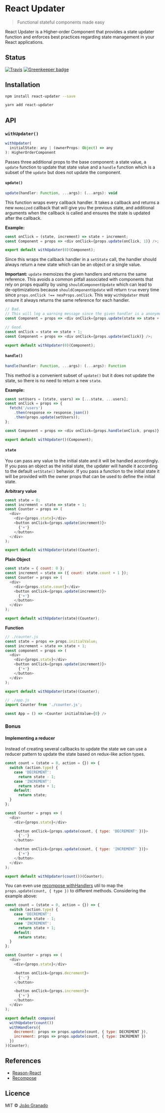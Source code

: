 # React Updater

> Functional stateful components made easy

React Updater is a Higher-order Component that provides a state updater function and enforces best practices regarding state management in your React applications.

## Status

[![Travis](https://img.shields.io/travis/joaogranado/react-updater.svg)](https://travis-ci.org/joaogranado/react-updater)
[![Greenkeeper badge](https://badges.greenkeeper.io/joaogranado/react-updater.svg)](https://greenkeeper.io/)

## Installation

```sh
npm install react-updater --save
```

```sh
yarn add react-updater
```

## API

### `withUpdater()`

```js
withUpdater(
  initialState: any | (ownerProps: Object) => any
): HigherOrderComponent
```

Passes three additional props to the base component: a state value, a `update` function to update that state value and a `handle` function which is a subset of the `update` but does not update the component.

#### `update()`

```js
update(handler: Function, ...args): (...args): void
```

This function wraps every callback handler. It takes a callback and returns a new `memoized` callback that will give you the previous state, and additional arguments when the callback is called and ensures the state is updated after the callback.

**Example:**

```js
const onClick = (state, increment) => state + increment;
const Component = props => <div onClick={props.update(onClick, 1)} />;

export default withUpdater(0)(Component);
```

Since this wraps the callback handler in a `setState` call, the handler should always return a new state which can be an object or a single value.

**Important:** `update` memoizes the given handlers and returns the same reference. This avoids a common pitfall associated with components that rely on props equality by using `shouldComponentUpdate` which can lead to de-optimizations because `shouldComponentUpdate` will return `true` every time since `props.onClick !== nexProps.onClick`. This way `withUpdater` must ensure it always returns the same reference for each handler.

```js
// Bad.
// This will log a warning message since the given handler is a anonymous function.
const Component = props => <div onClick={props.update(state => state + 1)} />;

// Good.
const onClick = state => state + 1;
const Component = props => <div onClick={props.update(onClick)} />;

export default withUpdater(0)(Component);
```

#### `handle()`

```js
handle(handler: Function, ...args): (...args): Function
```

This method is a convenient subset of `update()` but it does not update the state, so there is no need to return a new `state`.

**Example:**

```js
const setUsers = (state, users) => [...state, ...users];
const onClick = props => {
  fetch('/users')
    .then(response => response.json())
    .then(props.update(setUsers));
};

const Component = props => <div onClick={props.handle(onClick, props)} />;

export default withUpdater()(Component);
```

#### `state`
You can pass any value to the initial state and it will be handled accordingly. If you pass an object as the initial state, the updater will handle it according to the default `setState()` behavior. If you pass a function to the initial state it will be provided with the owner props that can be used to define the initial state.

**Arbitrary value**

```js
const state = 0;
const increment = state => state + 1;
const Counter = props => (
  <div>
    <div>{props.state}</div>
    <button onClick={props.update(increment)}>
      {'+'}
    </button>
  </div>
);

export default withUpdater(state)(Counter);
```

**Plain Object**

```js
const state = { count: 0 };
const increment = state => ({ count: state.count + 1 });
const Counter = props => (
  <div>
    <div>{props.state.count}</div>
    <button onClick={props.update(increment)}>
      {'+'}
    </button>
  </div>
);

export default withUpdater(state)(Counter);
```

**Function**

```js
// ./counter.js
const state = props => props.initialValue;
const increment = state => state + 1;
const component = props => (
  <div>
    <div>{props.state}</div>
    <button onClick={props.update(increment)}>
      {'+'}
    </button>
  </div>
);

export default withUpdater(state)(Counter);

// ./app.js
import Counter from './counter.js';

const App = () => <Counter initialValue={0} />
```

### Bonus

#### Implementing a reducer

Instead of creating several callbacks to update the state we can use a reducer pattern to update the state based on redux-like action types.

```js
const count = (state = 0, action = {}) => {
  switch (action.type) {
    case 'DECREMENT':
      return state - 1;
    case 'INCREMENT':
      return state + 1;
    default:
      return state;
  }
};

const Counter = props => (
  <div>
    <div>{props.state}</div>

    <button onClick={props.update(count, { type: 'DECREMENT' })}>
      {'-'}
    </button>

    <button onClick={props.update(count, { type: 'INCREMENT' })}>
      {'+'}
    </button>
  </div>
);

export default withUpdater(count())(Counter);
```

You can even use [recompose withHandlers](https://github.com/acdlite/recompose/blob/master/docs/API.md#withhandlers) util to map the `props.update(count, { type })` to different methods. Considering the example above:

```js
const count = (state = 0, action = {}) => {
  switch (action.type) {
    case 'DECREMENT':
      return state - 1;
    case 'INCREMENT':
      return state + 1;
    default:
      return state;
  }
};

const Counter = props => (
  <div>
    <div>{props.state}</div>

    <button onClick={props.decrement}>
      {'-'}
    </button>

    <button onClick={props.increment}>
      {'+'}
    </button>
  </div>
);

export default compose(
  withUpdater(count())
  withHandlers({
    decrement: props => props.update(count, { type: DECREMENT }),
    increment: props => props.update(count, { type: INCREMENT })
  })
)(Counter);
```

## References

- [Reason-React](https://github.com/reasonml/reason-react)
- [Recompose](https://github.com/acdlite/recompose)

## Licence

MIT © [João Granado](https://github.com/joaogranado)
